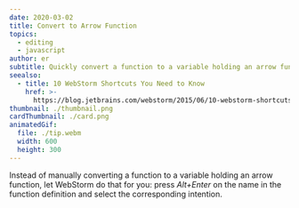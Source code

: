 ```yaml
---
date: 2020-03-02
title: Convert to Arrow Function
topics:
  - editing
  - javascript
author: er
subtitle: Quickly convert a function to a variable holding an arrow function.
seealso:
  - title: 10 WebStorm Shortcuts You Need to Know
    href: >-
      https://blog.jetbrains.com/webstorm/2015/06/10-webstorm-shortcuts-you-need-to-know/
thumbnail: ./thumbnail.png
cardThumbnail: ./card.png
animatedGif:
  file: ./tip.webm
  width: 600
  height: 300
---
```

Instead of manually converting a function to a variable holding an arrow function, let WebStorm
do that for you: press *Alt+Enter* on the name in the function definition and select the
corresponding intention.
